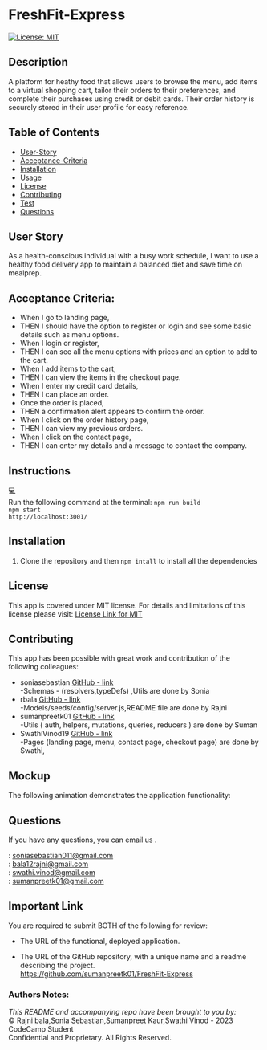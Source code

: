 # FreshFit-Express

[![License: MIT](https://img.shields.io/badge/License-MIT-lightblue.svg)](https://opensource.org/licenses/MIT)

## Description
A platform for heathy food that allows users to browse the menu, add items to a virtual shopping cart, tailor their orders to their preferences, and complete their purchases using credit or debit cards. Their order history is securely stored in their user profile for easy reference.


## Table of Contents
- [User-Story](#user-story)
- [Acceptance-Criteria](#acceptance-criteria)
- [Installation](#installation)
- [Usage](#usage)
- [License](#license)
- [Contributing](#contributing)
- [Test](#test)
- [Questions](#questions)

## User Story
As a health-conscious individual with a busy work schedule, I want to use a healthy food delivery app to maintain a balanced diet and save time on mealprep.

## Acceptance Criteria:
- When I go to landing page,
- THEN I should have the option to register or login and see some basic details such as menu options.
- When I login or register, 
- THEN I can see all the menu options with prices and an option to add to the cart.
- When I add items to the cart,
- THEN I can view the items in the checkout page.
- When I enter my credit card details,
- THEN I can place an order.
- Once the order is placed,
- THEN a confirmation alert appears to confirm the order.
- When I click on the order history page,
- THEN I can view my previous orders.
- When I click on the contact page, 
- THEN I can enter my details and a message to contact the company.

## Instructions
💻   
Run the following command at the terminal:
`npm run build` <br>
`npm start` <br>
`http://localhost:3001/`

## Installation
1. Clone the repository and then 
`npm intall` to install all the dependencies 

## License
This app is covered under MIT license. For details and limitations of this license please visit:
[License Link for MIT](https://opensource.org/licenses/MIT)

## Contributing
This app has been possible with great work and contribution of the following colleagues:<br>
- soniasebastian [GitHub - link](https://github.com/soniasebastian)<br>-Schemas - (resolvers,typeDefs) ,Utils are done by Sonia
-  rbala [GitHub - link](https://github.com/rbala16)<br>-Models/seeds/config/server.js,README file  are done by Rajni
- sumanpreetk01 [GitHub - link](https://github.com/sumanpreetk01)<br>-Utils ( auth, helpers, mutations, queries, reducers ) are done  by    Suman<br>
-  SwathiVinod19 [GitHub - link](https://github.com/SwathiVinod19)<br>-Pages (landing page, menu, contact page, checkout page) are done by Swathi,<br>


## Mockup
The following animation demonstrates the application functionality:

## Questions
If you have any questions, you can email us .<br>

  : <soniasebastian011@gmail.com><br>
  : <bala12rajni@gmail.com><br>
  : <swathi.vinod@gmail.com><br>
  : <sumanpreetk01@gmail.com>

   ## Important Link

You are required to submit BOTH of the following for review:

* The URL of the functional, deployed application.<br>


* The URL of the GitHub repository, with a unique name and a readme describing the project.<br>
https://github.com/sumanpreetk01/FreshFit-Express<br>


### Authors Notes: 
  _This README and accompanying repo have been brought to you by:_<br>© Rajni bala,Sonia Sebastian,Sumanpreet Kaur,Swathi Vinod - 2023 CodeCamp Student<br>Confidential and Proprietary. All Rights Reserved.